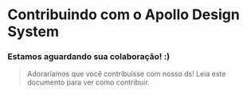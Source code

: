 # Contribuindo com o Apollo Design System

### Estamos aguardando sua colaboração! :)

> Adoraríamos que você contribuísse com nosso ds! Leia este documento para ver como contribuir.
